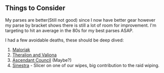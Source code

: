 ## Things to Consider
My parses are better(Still not good) since I now have better gear however my parse by bracket shows there is still a lot of room for improvement. I'm targeting to hit an average in the 80s for my best parses ASAP.

I had a few avoidable deaths, these should be deep dived:

1. [Maloriak](https://classic.warcraftlogs.com/reports/NR7y1rYbz62p3GWQ#source=1&type=deaths&fight=12&death=1)
1. [Theralion and Valiona](https://classic.warcraftlogs.com/reports/NR7y1rYbz62p3GWQ#source=1&type=deaths&fight=28)
1. [Ascendant Council](https://classic.warcraftlogs.com/reports/NR7y1rYbz62p3GWQ#source=1&type=deaths&fight=32) (Maybe?) 
1. [Sinestra](https://classic.warcraftlogs.com/reports/NR7y1rYbz62p3GWQ#source=1&type=deaths&fight=39) - Slicer on one of our wipes, big contribution to the raid wiping.